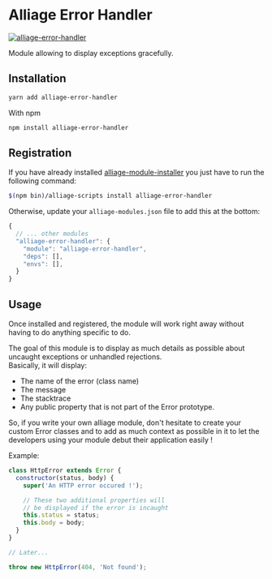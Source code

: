 # Alliage Error Handler
[![alliage-error-handler](https://img.shields.io/npm/v/alliage-error-handler/latest?color=%2300CC00&label=alliage-error-handler%40latest)](https://www.npmjs.com/package/alliage-error-handler)

Module allowing to display exceptions gracefully.

## Installation

```bash
yarn add alliage-error-handler
```

With npm

```bash
npm install alliage-error-handler
```

## Registration

If you have already installed [alliage-module-installer](../module-installer) you just have to run the following command:

```bash
$(npm bin)/alliage-scripts install alliage-error-handler
```

Otherwise, update your `alliage-modules.json` file to add this at the bottom:

```js
{
  // ... other modules
  "alliage-error-handler": {
    "module": "alliage-error-handler",
    "deps": [],
    "envs": [],
  }
}
```

## Usage

Once installed and registered, the module will work right away without having to do anything specific to do.

The goal of this module is to display as much details as possible about uncaught exceptions or unhandled rejections.<br />
Basically, it will display:
- The name of the error (class name)
- The message
- The stacktrace
- Any public property that is not part of the Error prototype.

So, if you write your own alliage module, don't hesitate to create your custom Error classes and to add as much context as possible in it to let the developers using your module debut their application easily !

Example:

```js
class HttpError extends Error {
  constructor(status, body) {
    super('An HTTP error occured !');

    // These two additional properties will
    // be displayed if the error is incaught
    this.status = status;
    this.body = body;
  }
}

// Later...

throw new HttpError(404, 'Not found');
```
